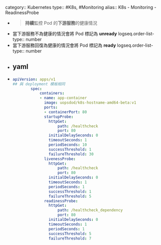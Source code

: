 category:: Kubernetes
type:: #K8s, #Monitoring
alias:: K8s - Monitoring - ReadinessProbe

- > **持續**監控 Pod 的**下游服務**的健康情況
- 當下游服務不為健康的情況會將 Pod 標記為 **unready**
  logseq.order-list-type:: number
- 當下游服務回復為健康的情況會將 Pod 標記為 **ready**
  logseq.order-list-type:: number
- ## yaml
- ```yaml
  apiVersion: apps/v1
  ## 與 deployment 模板相同
          spec:
              containers:
              - name: app-container
                image: uopsdod/k8s-hostname-amd64-beta:v1
                ports:
                - containerPort: 80
                startupProbe:
                  httpGet:
                      path: /healthcheck
                      port: 80
                  initialDelaySeconds: 0
                  timeoutSeconds: 1
                  periodSeconds: 10
                  successThreshold: 1
                  failureThreshold: 30
                livenessProbe:
                  httpGet:
                      path: /healthcheck
                      port: 80
                  initialDelaySeconds: 0
                  timeoutSeconds: 1
                  periodSeconds: 1
                  successThreshold: 1
                  failureThreshold: 5
                readinessProbe:
                  httpGet:
                      path: /healthcheck_dependency
                      port: 80
                  initialDelaySeconds: 0
                  timeoutSeconds: 1
                  periodSeconds: 1
                  successThreshold: 5
                  failureThreshold: 7
  ```